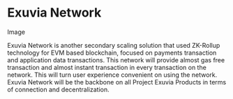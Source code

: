 # Exuvia Network

Image

Exuvia Network is another secondary scaling solution that used ZK-Rollup technology for EVM based blockchain, focused on payments transaction and application data transactions. This network will provide almost gas free transaction and almost instant transaction in every transaction on the network. This will turn user experience convenient on using the network. Exuvia Network will be the backbone on all Project Exuvia Products in terms of connection and decentralization.
